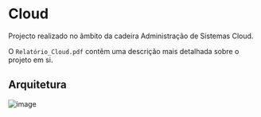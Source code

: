 # Cloud
Projecto realizado no âmbito da cadeira Administração de Sistemas Cloud.

O ``Relatório_Cloud.pdf`` contêm uma descrição mais detalhada sobre o projeto em si.


## Arquitetura

![image](https://github.com/user-attachments/assets/cb907d1a-e12a-46bd-b146-f328cfb461d3)




